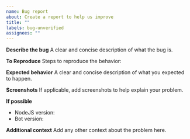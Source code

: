 ```yaml
---
name: Bug report
about: Create a report to help us improve
title: ""
labels: bug-unverified
assignees: ""
---
```


**Describe the bug**
A clear and concise description of what the bug is.

**To Reproduce**
Steps to reproduce the behavior:

**Expected behavior**
A clear and concise description of what you expected to happen.

**Screenshots**
If applicable, add screenshots to help explain your problem.

**If possible**

- NodeJS version:
- Bot version:

**Additional context**
Add any other context about the problem here.
